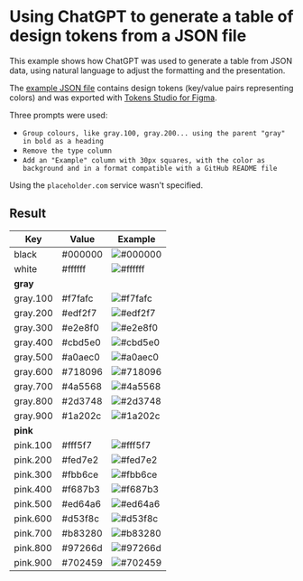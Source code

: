 # Using ChatGPT to generate a table of design tokens from a JSON file

This example shows how ChatGPT was used to generate a table from JSON data, using natural language to adjust the formatting and the presentation.

The [example JSON file](./example-tokens.json)
 contains design tokens (key/value pairs representing colors) and was exported with [Tokens Studio for Figma](https://tokens.studio).

Three prompts were used:
- `Group colours, like gray.100, gray.200... using the parent "gray" in bold as a heading`
- `Remove the type column`
- `Add an "Example" column with 30px squares, with the color as background and in a format compatible with a GitHub README file`

Using the `placeholder.com` service wasn't specified.

## Result

| Key       | Value     | Example      |
| --------- | --------- | ------------ |
| black     | #000000   | ![#000000](https://via.placeholder.com/30x30/000000/000000?text=+) |
| white     | #ffffff   | ![#ffffff](https://via.placeholder.com/30x30/ffffff/000000?text=+) |
| **gray**  |           |              |
| gray.100  | #f7fafc   | ![#f7fafc](https://via.placeholder.com/30x30/f7fafc/000000?text=+) |
| gray.200  | #edf2f7   | ![#edf2f7](https://via.placeholder.com/30x30/edf2f7/000000?text=+) |
| gray.300  | #e2e8f0   | ![#e2e8f0](https://via.placeholder.com/30x30/e2e8f0/000000?text=+) |
| gray.400  | #cbd5e0   | ![#cbd5e0](https://via.placeholder.com/30x30/cbd5e0/000000?text=+) |
| gray.500  | #a0aec0   | ![#a0aec0](https://via.placeholder.com/30x30/a0aec0/000000?text=+) |
| gray.600  | #718096   | ![#718096](https://via.placeholder.com/30x30/718096/000000?text=+) |
| gray.700  | #4a5568   | ![#4a5568](https://via.placeholder.com/30x30/4a5568/000000?text=+) |
| gray.800  | #2d3748   | ![#2d3748](https://via.placeholder.com/30x30/2d3748/000000?text=+) |
| gray.900  | #1a202c   | ![#1a202c](https://via.placeholder.com/30x30/1a202c/ffffff?text=+) |
| **pink**  |           |              |
| pink.100  | #fff5f7   | ![#fff5f7](https://via.placeholder.com/30x30/fff5f7/000000?text=+) |
| pink.200  | #fed7e2   | ![#fed7e2](https://via.placeholder.com/30x30/fed7e2/000000?text=+) |
| pink.300  | #fbb6ce   | ![#fbb6ce](https://via.placeholder.com/30x30/fbb6ce/000000?text=+) |
| pink.400  | #f687b3   | ![#f687b3](https://via.placeholder.com/30x30/f687b3/000000?text=+) |
| pink.500  | #ed64a6   | ![#ed64a6](https://via.placeholder.com/30x30/ed64a6/000000?text=+) |
| pink.600  | #d53f8c   | ![#d53f8c](https://via.placeholder.com/30x30/d53f8c/000000?text=+) |
| pink.700  | #b83280   | ![#b83280](https://via.placeholder.com/30x30/b83280/000000?text=+) |
| pink.800  | #97266d   | ![#97266d](https://via.placeholder.com/30x30/97266d/000000?text=+) |
| pink.900  | #702459   | ![#702459](https://via.placeholder.com/30x30/702459/000000?text=+) |
